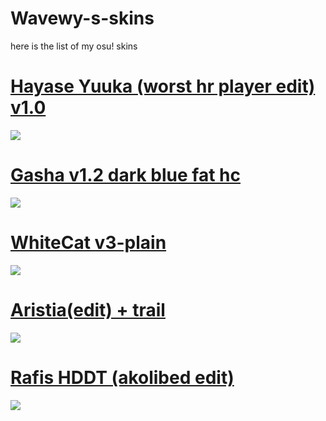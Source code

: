 # Wavewy-s-skins
here is the list of my osu! skins

# [Hayase Yuuka (worst hr player edit) v1.0](https://skins.osuck.net/api/skins/3322/download?v=0&t=2)
![](https://i.ibb.co/4PmNLg8/worst-hr-player.jpg)

# [Gasha v1.2 dark blue fat hc](https://wei44th.s-ul.eu/5Gkp1BjL)
![](https://i.ibb.co/h1yWMvJ/image.png)

# [WhiteCat v3-plain](https://drive.usercontent.google.com/download?id=1w08TivKoM8G6dMMolZIPaNFvIv4rXru1&export=download&authuser=0)
![](https://i.ibb.co/cYcvZ4R/image.png)

# [Aristia(edit) + trail](https://drive.google.com/file/d/1aITP2lByLkO3Wa7grr1_1CS2ba0NpusT/view)
![](https://files.osuck.link/images/skins/f023275baf7f83b81ad25ad4d5ff7e9a.webp)

# [Rafis HDDT (akolibed edit)](https://drive.google.com/file/d/1kR5SPyEJzT9mMEL9F0VuZLeo1naMSIhc/view)
![](https://files.osuck.link/images/skins/e87e110f4b6652dba712d5cdf1c4a202.webp)

